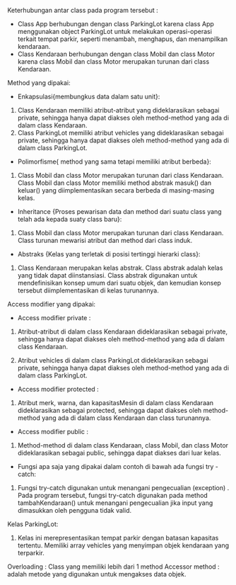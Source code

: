 Keterhubungan antar class pada program tersebut :

- Class App berhubungan dengan class ParkingLot karena class App menggunakan object     ParkingLot untuk melakukan operasi-operasi terkait tempat parkir, seperti menambah, menghapus, dan menampilkan kendaraan.
- Class Kendaraan berhubungan dengan class Mobil dan class Motor karena class Mobil dan class Motor merupakan turunan dari class Kendaraan.

Method yang dipakai:

- Enkapsulasi{membungkus data dalam satu unit}:
1. Class Kendaraan memiliki atribut-atribut yang dideklarasikan sebagai private, sehingga hanya dapat diakses oleh method-method yang ada di dalam class Kendaraan.
2. Class ParkingLot memiliki atribut vehicles yang dideklarasikan sebagai private, sehingga hanya dapat diakses oleh method-method yang ada di dalam class ParkingLot.

- Polimorfisme{ method yang sama tetapi memiliki atribut berbeda}:
1. Class Mobil dan class Motor merupakan turunan dari class Kendaraan. Class Mobil dan class Motor memiliki method abstrak masuk() dan keluar() yang diimplementasikan secara berbeda di masing-masing kelas.

- Inheritance {Proses pewarisan data dan method dari suatu class yang telah ada kepada suaty class baru}:
1. Class Mobil dan class Motor merupakan turunan dari class Kendaraan. Class turunan mewarisi atribut dan method dari class induk.

- Abstraks {Kelas yang terletak di posisi tertinggi hierarki class}:
1. Class Kendaraan merupakan kelas abstrak. Class abstrak adalah kelas yang tidak dapat diinstansiasi. Class abstrak digunakan untuk mendefinisikan konsep umum dari suatu objek, dan kemudian konsep tersebut diimplementasikan di kelas turunannya.

Access modifier yang dipakai:

- Access modifier private :
1. Atribut-atribut di dalam class Kendaraan dideklarasikan sebagai private, sehingga hanya dapat diakses oleh method-method yang ada di dalam class Kendaraan.

2. Atribut vehicles di dalam class ParkingLot dideklarasikan sebagai private, sehingga hanya dapat diakses oleh method-method yang ada di dalam class ParkingLot.

- Access modifier protected :
1. Atribut merk, warna, dan kapasitasMesin di dalam class Kendaraan dideklarasikan sebagai protected, sehingga dapat diakses oleh method-method yang ada di dalam class Kendaraan dan class turunannya.

- Access modifier public :
1. Method-method di dalam class Kendaraan, class Mobil, dan class Motor dideklarasikan sebagai public, sehingga dapat diakses dari luar kelas.

- Fungsi apa saja yang dipakai dalam contoh di bawah ada fungsi try - catch:
1. Fungsi try-catch digunakan untuk menangani pengecualian (exception) .
Pada program tersebut, fungsi try-catch digunakan pada method tambahKendaraan() untuk menangani pengecualian jika input yang dimasukkan oleh pengguna tidak valid.

Kelas ParkingLot:
1. Kelas ini merepresentasikan tempat parkir dengan batasan kapasitas tertentu.
Memiliki array vehicles yang menyimpan objek kendaraan yang terparkir.

Overloading : Class yang memiliki lebih dari 1 method
Accessor method : adalah metode yang digunakan untuk mengakses data objek.